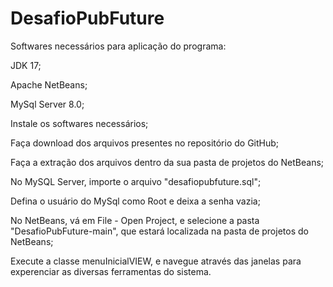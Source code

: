 # DesafioPubFuture
Softwares necessários para aplicação do programa:

JDK 17;

Apache NetBeans;

MySql Server 8.0;

Instale os softwares necessários;

Faça download dos arquivos presentes no repositório do GitHub;

Faça a extração dos arquivos dentro da sua pasta de projetos do NetBeans;

No MySQL Server, importe o arquivo "desafiopubfuture.sql";

Defina o usuário do MySql como Root e deixa a senha vazia;

No NetBeans, vá em File - Open Project, e selecione a pasta "DesafioPubFuture-main", que estará localizada na pasta de projetos do NetBeans;

Execute a classe menuInicialVIEW, e navegue através das janelas para experenciar as diversas ferramentas do sistema.

